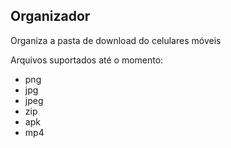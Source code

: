 ## Organizador

Organiza a pasta de download do celulares móveis

Arquivos suportados até o momento:

- png
- jpg
- jpeg
- zip
- apk
- mp4
